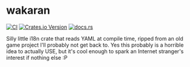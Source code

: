 # wakaran

[![CI](https://github.com/UnrelatedString/wakaran/actions/workflows/ci.yml/badge.svg?branch=main)](https://github.com/UnrelatedString/wakaran/actions/workflows/ci.yml)
[![Crates.io Version](https://img.shields.io/crates/v/wakaran)](https://crates.io/crates/wakaran)
[![docs.rs](https://img.shields.io/docsrs/wakaran)](https://docs.rs/wakaran)

Silly little i18n crate that reads YAML at compile time, ripped from an old game project I'll probably not get back to. Yes this probably is a horrible idea to actually USE, but it's cool enough to spark an Internet stranger's interest if nothing else :P
